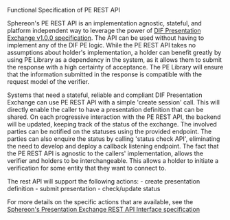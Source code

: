 Functional Specification of PE REST API

Sphereon's PE REST API is an implementation agnostic, stateful, and platform independent way to leverage the power of [DIF Presentation Exchange v1.0.0 specification](https://identity.foundation/presentation-exchange/). The API can be used without having to implement any of the DIF PE logic. While the PE REST API takes no assumptions about holder's implementation, a holder can benefit greatly by using PE Library as a dependency in the system, as it allows them to submit the response with a high certainty of acceptance. The PE Library will ensure that the information submitted in the response is compatible with the request model of the verifier.

Systems that need a stateful, reliable and compliant DIF Presentation Exchange can use PE REST API with a simple 'create session' call. This will directly enable the caller to have a presentation definition that can be shared. On each progressive interaction with the PE REST API, the backend will be updated, keeping track of the status of the exchange. The involved parties can be notified on the statuses using the provided endpoint. The parties can also enquire the status by calling 'status check API', eliminating the need to develop and deploy a callback listening endpoint. The fact that the PE REST API is agnostic to the callers' implementation, allows the verifier and holders to be interchangeable. This allows a holder to initiate a verification for some entity that they want to connect to.

The rest API will support the following actions:
    - create presentation definition
    - submit presentation
    - check/update status

For more details on the specific actions that are available, see the [Sphereon's Presentation Exchange REST API Interface specification](./interface_specification/interface_specification_of_pe_rest_api_component.md)
